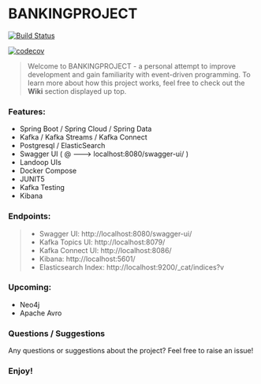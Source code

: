 # BANKINGPROJECT  
[![Build Status](https://travis-ci.com/dedovicnermin/BANKINGPROJECT.svg?branch=master)](https://travis-ci.com/dedovicnermin/BANKINGPROJECT)

[![codecov](https://codecov.io/gh/dedovicnermin/BANKINGPROJECT/branch/master/graph/badge.svg?token=3STMF7Q3L3)](https://codecov.io/gh/dedovicnermin/BANKINGPROJECT)

> Welcome to BANKINGPROJECT - a personal attempt to improve development and gain familiarity with event-driven programming.
> To learn more about how this project works, feel free to check out the **Wiki** 
> section displayed up top. 

### Features:

- Spring Boot   /    Spring Cloud       / Spring Data
- Kafka     /    Kafka Streams          / Kafka Connect
- Postgresql / ElasticSearch
- Swagger UI (  @ ---> localhost:8080/swagger-ui/  )
- Landoop UIs  
- Docker Compose
- JUNIT5
- Kafka Testing
- Kibana

### Endpoints:
> - Swagger UI: http://localhost:8080/swagger-ui/
> - Kafka Topics UI: http://localhost:8079/
> - Kafka Connect UI: http://localhost:8086/
> - Kibana: http://localhost:5601/
> - Elasticsearch Index: http://localhost:9200/_cat/indices?v
### Upcoming:
- Neo4j 
- Apache Avro

### Questions / Suggestions
Any questions or suggestions about the project? Feel free to raise an issue! 

### Enjoy!




      
